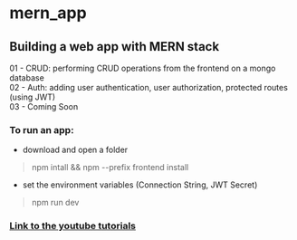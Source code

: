 # mern_app
## Building a web app with MERN stack

01 - CRUD: performing CRUD operations from the frontend on a mongo database  
02 - Auth: adding user authentication, user authorization, protected routes (using JWT)  
03 - Coming Soon

### To run an app:
- download and open a folder
> npm intall && npm --prefix frontend install
- set the environment variables (Connection String, JWT Secret)
> npm run dev

### [Link to the youtube tutorials](https://www.youtube.com/watch?v=4NWwgyuYxoA&list=PLo6lBZn6hgcam7WbOrVsh13Tbbefgpf9M&ab_channel=danielstuts)

